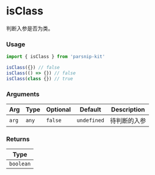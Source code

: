 # isClass
      
判断入参是否为类。

### Usage

```ts
import { isClass } from 'parsnip-kit'

isClass({}) // false
isClass(() => {}) // false
isClass(class {}) // true
```

      
### Arguments
      
| Arg | Type | Optional | Default | Description |
| --- | --- | --- | --- | --- |
| `arg` | `any` | `false` | `undefined` | 待判断的入参  |
      
### Returns

| Type |
| ---  |
| `boolean`  |